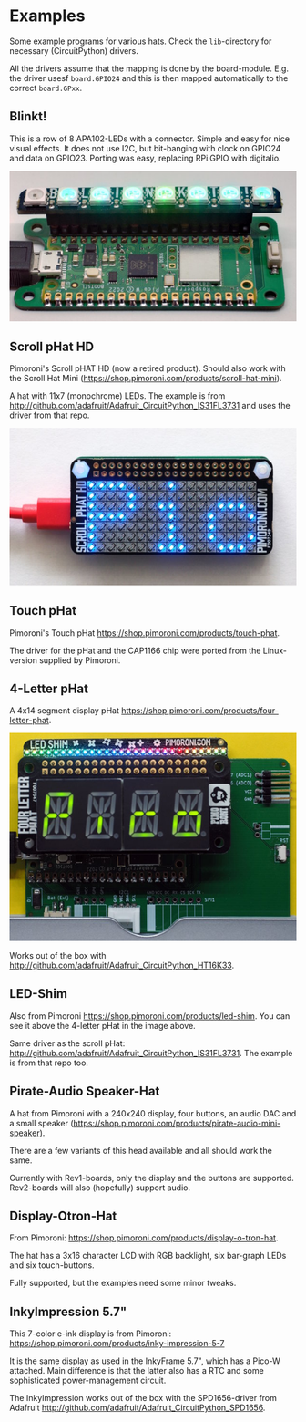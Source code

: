 Examples
========

Some example programs for various hats. Check the `lib`-directory for
necessary (CircuitPython) drivers.

All the drivers assume that the mapping is done by the board-module.
E.g. the driver usesf `board.GPIO24` and this is then mapped automatically
to the correct `board.GPxx`.


Blinkt!
-------

This is a row of 8 APA102-LEDs with a connector. Simple and easy for nice
visual effects. It does not use I2C, but bit-banging with clock on GPIO24
and data on GPIO23. Porting was easy, replacing RPi.GPIO with digitalio.

![](blinkt.jpg)


Scroll pHat HD
--------------

Pimoroni's Scroll pHAT HD (now a retired product). Should also work
with the Scroll Hat Mini (<https://shop.pimoroni.com/products/scroll-hat-mini>).

A hat with 11x7 (monochrome) LEDs. The example is from
<http://github.com/adafruit/Adafruit_CircuitPython_IS31FL3731> and
uses the driver from that repo.

![](scroll-phat-hd.jpg)


Touch pHat
----------

Pimoroni's Touch pHat <https://shop.pimoroni.com/products/touch-phat>.

The driver for the pHat and the CAP1166 chip were ported from the
Linux-version supplied by Pimoroni.


4-Letter pHat
-------------

A 4x14 segment display pHat <https://shop.pimoroni.com/products/four-letter-phat>.

![](4letter_hat-led_shim.jpg)

Works out of the box with <http://github.com/adafruit/Adafruit_CircuitPython_HT16K33>.


LED-Shim
--------

Also from Pimoroni <https://shop.pimoroni.com/products/led-shim>. You can see
it above the 4-letter pHat in the image above.

Same driver as the scroll pHat: <http://github.com/adafruit/Adafruit_CircuitPython_IS31FL3731>. The example is from that repo too.


Pirate-Audio Speaker-Hat
------------------------

A hat from Pimoroni with a 240x240 display, four buttons, an audio DAC and
a small speaker (https://shop.pimoroni.com/products/pirate-audio-mini-speaker).

There are a few variants of this head available and all should work the same.

Currently with Rev1-boards, only the display and the buttons are supported.
Rev2-boards will also (hopefully) support audio.


Display-Otron-Hat
-----------------

From Pimoroni: <https://shop.pimoroni.com/products/display-o-tron-hat>.

The hat has a 3x16 character LCD with RGB backlight, six bar-graph
LEDs and six touch-buttons.

Fully supported, but the examples need some minor tweaks.


InkyImpression 5.7"
-------------------

This 7-color e-ink display is from Pimoroni:
<https://shop.pimoroni.com/products/inky-impression-5-7>

It is the same display as used in the InkyFrame 5.7", which has a Pico-W
attached. Main difference is that the latter also has a RTC and
some sophisticated power-management circuit.

The InkyImpression works out of the box with the SPD1656-driver from
Adafruit <http://github.com/adafruit/Adafruit_CircuitPython_SPD1656>.

